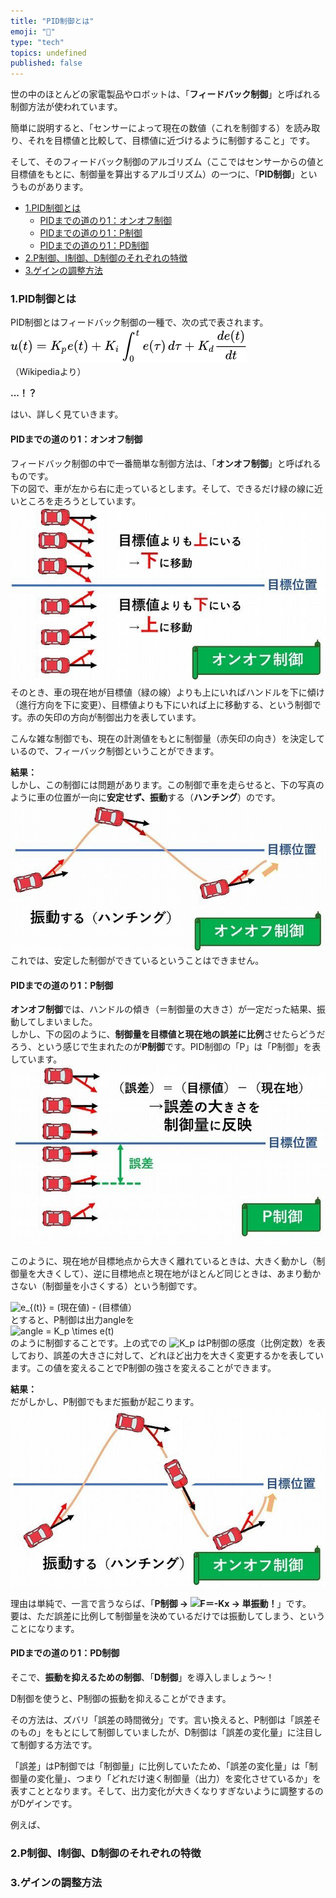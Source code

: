 ```yaml
---
title: "PID制御とは"
emoji: "🤖"
type: "tech"
topics: undefined
published: false
---
```


世の中のほとんどの家電製品やロボットは、「**フィードバック制御**」と呼ばれる制御方法が使われています。

簡単に説明すると、「センサーによって現在の数値（これを制御する）を読み取り、それを目標値と比較して、目標値に近づけるように制御すること」です。

そして、そのフィードバック制御のアルゴリズム（ここではセンサーからの値と目標値をもとに、制御量を算出するアルゴリズム）の一つに、「**PID制御**」というものがあります。  
  
* [1.PID制御とは](#1PID制御とは)  
   * [PIDまでの道のり1：オンオフ制御](#PIDまでの道のり1オンオフ制御)  
   * [PIDまでの道のり1：P制御](#PIDまでの道のり1P制御)  
   * [PIDまでの道のり1：PD制御](#PIDまでの道のり1PD制御)
* [2.P制御、I制御、D制御のそれぞれの特徴](#2P制御I制御D制御のそれぞれの特徴)
* [3.ゲインの調整方法](#3ゲインの調整方法)

### 1.PID制御とは

PID制御とはフィードバック制御の一種で、次の式で表されます。  
![f:id:pythonjacascript:20181029221112p:plain](/images/ppythonjacascript2018102920181029221112.png "f:id:pythonjacascript:20181029221112p:plain")  
（Wikipediaより）

**...！？**

はい、詳しく見ていきます。  
  
#### PIDまでの道のり1：オンオフ制御

フィードバック制御の中で一番簡単な制御方法は、「**オンオフ制御**」と呼ばれるものです。  
下の図で、車が左から右に走っているとします。そして、できるだけ緑の線に近いところを走ろうとしています。  
![f:id:pythonjacascript:20181029235748j:plain](/images/ppythonjacascript2018102920181029235748.jpg "f:id:pythonjacascript:20181029235748j:plain")  
そのとき、車の現在地が目標値（緑の線）よりも上にいればハンドルを下に傾け（進行方向を下に変更）、目標値よりも下にいれば上に移動する、という制御です。赤の矢印の方向が制御出力を表しています。

こんな雑な制御でも、現在の計測値をもとに制御量（赤矢印の向き）を決定しているので、フィーバック制御ということができます。

**結果：**  
しかし、この制御には問題があります。この制御で車を走らせると、下の写真のように車の位置が一向に**安定せず、振動**する（**ハンチング**）のです。  
![f:id:pythonjacascript:20181030001246j:plain](/images/ppythonjacascript2018103020181030001246.jpg "f:id:pythonjacascript:20181030001246j:plain")  
これでは、安定した制御ができているということはできません。  
  
  
#### PIDまでの道のり1：P制御

**オンオフ制御**では、ハンドルの傾き（＝制御量の大きさ）が一定だった結果、振動してしまいました。  
しかし、下の図のように、**制御量を目標値と現在地の誤差に比例**させたらどうだろう、という感じで生まれたのが**P制御**です。PID制御の「P」は「P制御」を表しています。  
![f:id:pythonjacascript:20181030002116j:plain](/images/ppythonjacascript2018103020181030002116.jpg "f:id:pythonjacascript:20181030002116j:plain")

このように、現在地が目標地点から大きく離れているときは、大きく動かし（制御量を大きくして）、逆に目標地点と現在地がほとんど同じときは、あまり動かさない（制御量を小さくする）という制御です。

![ e_{(t)} = ](https://chart.apis.google.com/chart?cht=tx&chl=%20e_%7B%28t%29%7D%20%3D%20) (現在値) - (目標値）  
とすると、P制御は出力angleを  
![ angle = K_p \times e(t)](https://chart.apis.google.com/chart?cht=tx&chl=%20angle%20%3D%20K_p%20%5Ctimes%20e%28t%29)  
のように制御することです。上の式での ![ K_p](https://chart.apis.google.com/chart?cht=tx&chl=%20K_p) はP制御の感度（比例定数）を表しており、誤差の大きさに対して、どれほど出力を大きく変更するかを表しています。この値を変えることでP制御の強さを変えることができます。

  
**結果：**  
だがしかし、P制御でもまだ振動が起こります。  
![f:id:pythonjacascript:20181030004048j:plain](/images/ppythonjacascript2018103020181030004048.jpg "f:id:pythonjacascript:20181030004048j:plain")

理由は単純で、一言で言うならば、「**P制御 → ![F＝-Kx](https://chart.apis.google.com/chart?cht=tx&chl=F%EF%BC%9D-Kx) → 単振動！**」です。  
要は、ただ誤差に比例して制御量を決めているだけでは振動してしまう、ということになります。  
  
  
#### PIDまでの道のり1：PD制御

そこで、**振動を抑えるための制御**、「**D制御**」を導入しましょう～！

D制御を使うと、P制御の振動を抑えることができます。

その方法は、ズバリ「誤差の時間微分」です。言い換えると、P制御は「誤差そのもの」をもとにして制御していましたが、D制御は「誤差の変化量」に注目して制御する方法です。

「誤差」はP制御では「制御量」に比例していたため、「誤差の変化量」は「制御量の変化量」、つまり「どれだけ速く制御量（出力）を変化させているか」を表すこととなります。そして、出力変化が大きくなりすぎないように調整するのがDゲインです。

例えば、  
  
  
### 2.P制御、I制御、D制御のそれぞれの特徴

### 3.ゲインの調整方法